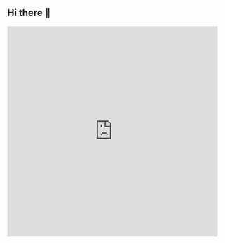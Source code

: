 ## Hi there 👋

<iframe src="https://gifs.ru/embed/dd62a285fa275c344110c8cc8833a16cf986b7a4af28fe8bba1136c69102c477" width="480" height="480" frameBorder="0" allowFullScreen></iframe><p><a href="https://gifs.ru/gifs/21781>via GIFS.RU</a></p>
